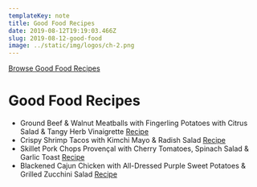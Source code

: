 ```yaml
---
templateKey: note
title: Good Food Recipes
date: 2019-08-12T19:19:03.466Z
slug: 2019-08-12-good-food
image: ../static/img/logos/ch-2.png
---
```


[Browse Good Food Recipes](https://www.makegoodfood.ca/en/recipes)

# Good Food Recipes

- Ground Beef & Walnut Meatballs with Fingerling Potatoes with Citrus Salad & Tangy Herb Vinaigrette [Recipe](https://www.makegoodfood.ca/en/recipe/ground-beef-walnut-meatballs-with-fingerling-potatoes-5)
- Crispy Shrimp Tacos with Kimchi Mayo & Radish Salad [Recipe](https://www.makegoodfood.ca/en/recipe/crispy-shrimp-tacos-2)
- Skillet Pork Chops Provençal with Cherry Tomatoes, Spinach Salad & Garlic Toast [Recipe](https://www.makegoodfood.ca/en/recipe/skillet-pork-chops-provencal-2)
- Blackened Cajun Chicken with All-Dressed Purple Sweet Potatoes & Grilled Zucchini Salad [Recipe](https://www.makegoodfood.ca/en/recipe/blackened-cajun-chicken-with-all-dressed-purple-sweet-potatoes-1)
